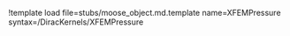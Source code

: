 !template load file=stubs/moose_object.md.template name=XFEMPressure syntax=/DiracKernels/XFEMPressure